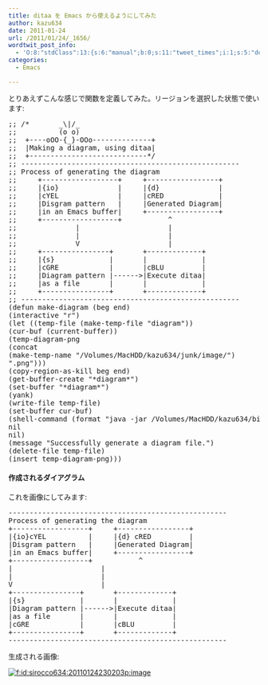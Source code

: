 ```yaml
---
title: ditaa を Emacs から使えるようにしてみた
author: kazu634
date: 2011-01-24
url: /2011/01/24/_1656/
wordtwit_post_info:
  - 'O:8:"stdClass":13:{s:6:"manual";b:0;s:11:"tweet_times";i:1;s:5:"delay";i:0;s:7:"enabled";i:1;s:10:"separation";s:2:"60";s:7:"version";s:3:"3.7";s:14:"tweet_template";b:0;s:6:"status";i:2;s:6:"result";a:0:{}s:13:"tweet_counter";i:2;s:13:"tweet_log_ids";a:1:{i:0;i:5411;}s:9:"hash_tags";a:0:{}s:8:"accounts";a:1:{i:0;s:7:"kazu634";}}'
categories:
  - Emacs

---
```

<div class="section">
<p>
    とりあえずこんな感じで関数を定義してみた。リージョンを選択した状態で使います:
</p>
  
<pre class="syntax-highlight">
<span class="synComment">;; /*       _\|/_</span>
<span class="synComment">;;          (o o)</span>
<span class="synComment">;;  +----oOO-{_}-OOo--------------+</span>
<span class="synComment">;;  |Making a diagram, using ditaa|</span>
<span class="synComment">;;  +----------------------------*/</span>
<span class="synComment">;; ----------------------------------------------------</span>
<span class="synComment">;; Process of generating the diagram</span>
<span class="synComment">;;     +------------------+     +-----------------+</span>
<span class="synComment">;;     |{io}              |     |{d}              |</span>
<span class="synComment">;;     |cYEL              |     |cRED             |</span>
<span class="synComment">;;     |Disgram pattern   |     |Generated Diagram|</span>
<span class="synComment">;;     |in an Emacs buffer|     +-----------------+</span>
<span class="synComment">;;     +------------------+           ^</span>
<span class="synComment">;;              |                     |</span>
<span class="synComment">;;              |                     |</span>
<span class="synComment">;;              V                     |</span>
<span class="synComment">;;     +----------------+       +-------------+</span>
<span class="synComment">;;     |{s}             |       |             |</span>
<span class="synComment">;;     |cGRE            |       |cBLU         |</span>
<span class="synComment">;;     |Diagram pattern |------&#62;|Execute ditaa|</span>
<span class="synComment">;;     |as a file       |       |             |</span>
<span class="synComment">;;     +----------------+       +-------------+</span>
<span class="synComment">;; ----------------------------------------------------</span>
<span class="synSpecial">(</span><span class="synStatement">defun</span> make-diagram <span class="synSpecial">(</span>beg end<span class="synSpecial">)</span>
<span class="synSpecial">(</span>interactive <span class="synConstant">&#34;r&#34;</span><span class="synSpecial">)</span>
<span class="synSpecial">(</span><span class="synStatement">let</span> <span class="synSpecial">((</span>temp-file <span class="synSpecial">(</span>make-temp-file <span class="synConstant">&#34;diagram&#34;</span><span class="synSpecial">))</span>
<span class="synSpecial">(</span>cur-buf <span class="synSpecial">(</span>current-buffer<span class="synSpecial">))</span>
<span class="synSpecial">(</span>temp-diagram-png
<span class="synSpecial">(</span>concat
<span class="synSpecial">(</span>make-temp-name <span class="synConstant">&#34;/Volumes/MacHDD/kazu634/junk/image/&#34;</span><span class="synSpecial">)</span>
<span class="synConstant">&#34;.png&#34;</span><span class="synSpecial">)))</span>
<span class="synSpecial">(</span>copy-region-as-kill beg end<span class="synSpecial">)</span>
<span class="synSpecial">(</span>get-buffer-create <span class="synConstant">&#34;*diagram*&#34;</span><span class="synSpecial">)</span>
<span class="synSpecial">(</span>set-buffer <span class="synConstant">&#34;*diagram*&#34;</span><span class="synSpecial">)</span>
<span class="synSpecial">(</span>yank<span class="synSpecial">)</span>
<span class="synSpecial">(</span>write-file temp-file<span class="synSpecial">)</span>
<span class="synSpecial">(</span>set-buffer cur-buf<span class="synSpecial">)</span>
<span class="synSpecial">(</span>shell-command <span class="synSpecial">(</span><span class="synStatement">format</span> <span class="synConstant">&#34;java -jar /Volumes/MacHDD/kazu634/bin/ditaa0_9.jar -r %s %s&#34;</span> temp-file temp-diagram-png<span class="synSpecial">)</span>
<span class="synStatement">nil</span>
<span class="synStatement">nil</span><span class="synSpecial">)</span>
<span class="synSpecial">(</span>message <span class="synConstant">&#34;Successfully generate a diagram file.&#34;</span><span class="synSpecial">)</span>
<span class="synSpecial">(</span><span class="synStatement">delete-file</span> temp-file<span class="synSpecial">)</span>
<span class="synSpecial">(</span>insert temp-diagram-png<span class="synSpecial">)))</span>
</pre>
  
<h4>
    作成されるダイアグラム
</h4>
  
<p>
    これを画像にしてみます:
</p>
  
<pre>
----------------------------------------------------
Process of generating the diagram
+------------------+     +-----------------+
|{io}cYEL          |     |{d} cRED         |
|Disgram pattern   |     |Generated Diagram|
|in an Emacs buffer|     +-----------------+
+------------------+           ^
|                     |
|                     |
V                     |
+----------------+       +-------------+
|{s}             |       |             |
|Diagram pattern |------&#62;|Execute ditaa|
|as a file       |       |             |
|cGRE            |       |cBLU         |
+----------------+       +-------------+
----------------------------------------------------
</pre>
  
<p>
    生成される画像:
</p>
  
<p>
<a href="http://f.hatena.ne.jp/sirocco634/20110124230203" onclick="__gaTracker('send', 'event', 'outbound-article', 'http://f.hatena.ne.jp/sirocco634/20110124230203', '');" class="hatena-fotolife" target="_blank"><img src="http://cdn-ak.f.st-hatena.com/images/fotolife/s/sirocco634/20110124/20110124230203.png" alt="f:id:sirocco634:20110124230203p:image" title="f:id:sirocco634:20110124230203p:image" class="hatena-fotolife" /></a>
</p>
</div>